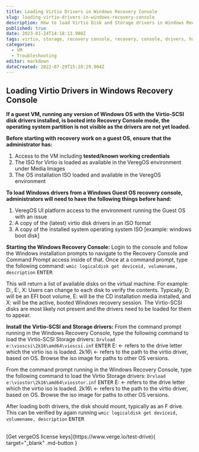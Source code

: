 ```yaml
---
title: Loading Virtio Drivers in Windows Recovery Console
slug: loading-virtio-drivers-in-windows-recovery-console
description: How to load Virtio Disk and Storage drivers in Windows Recovery Console
published: true
date: 2023-01-24T14:18:13.900Z
tags: virtio, storage, recovery console, recovery, console, drivers, hard drive
categories:
  - VM
  - Troubleshooting
editor: markdown
dateCreated: 2022-07-29T15:28:29.904Z
---
```


## Loading Virtio Drivers in Windows Recovery Console

**If a guest VM, running any version of Windows OS with the Virtio-SCSI disk drivers installed, is booted into Recovery Console mode, the operating system partition is not visible as the drivers are not yet loaded.**


**Before starting with recovery work on a guest OS, ensure that the administrator has:**
1. Access to the VM including **tested/known working credentials**
1. The ISO for Virtio is loaded as available in the VeregOS environment under Media Images
1. The OS installation ISO loaded and available in the VeregOS environment

**To load Windows drivers from a Windows Guest OS recovery console, administrators will need to have the following things before hand:**
1. VeregOS UI platform access to the environment running the Guest OS with an issue
1. A copy of the (latest) virtio disk drivers in an ISO format
1. A copy of the installed system operating system ISO [example: windows boot disk]

**Starting the Windows Recovery Console:**
Login to the console and follow the Windows installation prompts to navigate to the Recovery Console and Command Prompt access inside of that.
Once at a command prompt, type the following command:
`wmic logicaldisk get deviceid, volumename, description` <kbd>ENTER</kbd>

This will return a list of available disks on the virtual machine.  For example: D:, E:, X:
Users can change to each disk to verify the contents.  Typically, D: will be an EFI boot volume, E: will be the CD installation media installed, and X: will be the active, booted Windows recovery session.
The Virtio-SCSI disks are most likely not present and the drivers need to be loaded for them to appear.

**Install the Virtio-SCSI and Storage drivers:**
From the command prompt running in the Windows Recovery Console, type the following command to load the Virtio-SCSI Storage drivers:
`Drvload e:\vioscsi\2k16\amd64\vioscsi.inf` <kbd>ENTER</kbd>
E: ← refers to the drive letter which the virtio iso is loaded.
2k16\ ← refers to the path to the virtio driver, based on OS.  Browse the iso image for paths to other OS versions.

From the command prompt running in the Windows Recovery Console, type the following command to load the Virtio Storage drivers:
`Drvload e:\viostor\2k16\amd64\viosstor.inf` <kbd>ENTER</kbd>
E: ← refers to the drive letter which the virtio iso is loaded.
2k16\ ← refers to the path to the virtio driver, based on OS.  Browse the iso image for paths to other OS versions.
 

After loading both drivers, the disk should mount, typically as an F drive.
This can be verified by again running
`wmic logicaldisk get deviceid, volumename, description` <kbd>ENTER</kbd>

<br>
[Get vergeOS license keys](https://www.verge.io/test-drive){ target="_blank" .md-button }